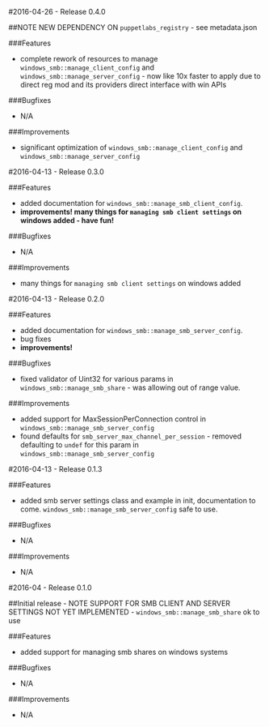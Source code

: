 #2016-04-26 - Release 0.4.0

##NOTE NEW DEPENDENCY ON `puppetlabs_registry` - see metadata.json

###Features
 - complete rework of resources to manage `windows_smb::manage_client_config` and `windows_smb::manage_server_config` - now like 10x faster to apply due to direct reg mod and its providers direct interface with win APIs

###Bugfixes
 -  N/A

###Improvements
 - significant optimization of `windows_smb::manage_client_config` and `windows_smb::manage_server_config`

#2016-04-13 - Release 0.3.0

###Features
 - added documentation for `windows_smb::manage_smb_client_config`.
 - __improvements! many things for `managing smb client settings` on windows added - have fun!__

###Bugfixes
 -  N/A

###Improvements
 - many things for `managing smb client settings` on windows added

#2016-04-13 - Release 0.2.0

###Features
 - added documentation for `windows_smb::manage_smb_server_config`.
 - bug fixes
 - __improvements!__

###Bugfixes
 - fixed validator of Uint32 for various params in `windows_smb::manage_smb_share` - was allowing out of range value.

###Improvements
 - added support for MaxSessionPerConnection control in `windows_smb::manage_smb_server_config`
 - found defaults for `smb_server_max_channel_per_session` - removed defaulting to `undef` for this param in `windows_smb::manage_smb_server_config`


#2016-04-13 - Release 0.1.3

###Features
 - added smb server settings class and example in init, documentation to come.  `windows_smb::manage_smb_server_config` safe to use.

###Bugfixes
 - N/A

###Improvements
 - N/A

#2016-04 - Release 0.1.0

##Initial release - NOTE SUPPORT FOR SMB CLIENT AND SERVER SETTINGS NOT YET IMPLEMENTED - `windows_smb::manage_smb_share` ok to use

###Features
 - added support for managing smb shares on windows systems

###Bugfixes
 - N/A

###Improvements
 - N/A

